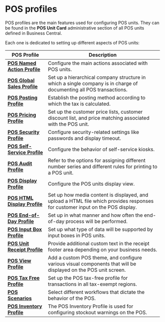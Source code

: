 # POS profiles

POS profiles are the main features used for configuring POS units. They can be found in the **POS Unit Card** administrative section of all POS units defined in Business Central.

Each one is dedicated to setting up different aspects of POS units:

| POS Profile     | Description |
| ----------- | ----------- |
| [**POS Named Action Profile**](howto/Named_Action_Code.md) | Configure the main actions associated with POS units. |
| [**POS Global Sales Profile**](howto/POS_Global.md) | Set up a hierarchical company structure in which a single company is in charge of documenting all POS transactions. |
| [**POS Posting Profile**](howto/POS_Pos_Prof.md) | Establish the posting method according to which the tax is calculated. |
| [**POS Pricing Profile**](howto/POS_Pricing_profile.md) | Set up the customer price lists, customer discount list, and price matching associated with the POS unit. |
| [**POS Security Profile**](howto/POS_Security_Profile.md) | Configure security-related settings like passwords and display timeout. |
| [**POS Self-Service Profile**](howto/pos_self_service_prof.md) | Configure the behavior of self-service kiosks. | 
| [**POS Audit Profile**](reference/POS_audit_profile.md) | Refer to the options for assigning different number series and different rules for printing to a POS unit. |
| [**POS Display Profile**](reference/POS_Display_profile.md) | Configure the POS units display view. |
| [**POS HTML Display Profile**](reference/POS_HTMLDisplay_profile.md) | Set up how media content is displayed, and upload a HTML file which provides responses for customer input on the POS display. |
| [**POS End-of-Day Profile**](reference/POS_End_of_Day_Profile.md) | Set up in what manner and how often the end-of-day process will be performed. |
| [**POS Input Box Profile**](reference/POS_input_box_profile.md) | Set up what type of data will be supported by input boxes in POS units. |
| [**POS Unit Receipt Profile**](reference/POS_unit_Receipt_profile.md) | Provide additional custom text in the receipt footer area depending on your business needs. |
| [**POS View Profile**](reference/POS_view_profile.md) | Add a custom POS theme, and configure various visual components that will be displayed on the POS unit screen. |
| [**POS Tax Free Profile**](reference/pos_tax_free_profile.md) | Set up the POS tax-free profile for transactions in all tax-exempt regions. |
| [**POS Scenarios**](reference/pos_scenarios.md) | Select different workflows that dictate the behavior of the POS. |
| [**POS Inventory Profile**](howto/pos_inventory_profile.md) | The POS Inventory Profile is used for configuring stockout warnings on the POS. |
